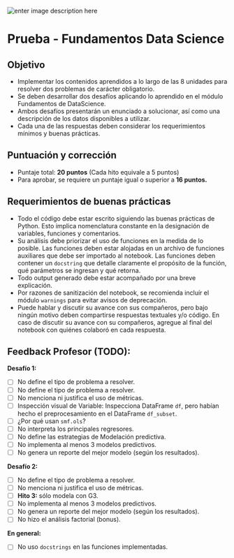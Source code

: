 ![enter image description here](https://desafiolatam.com/assets/home/logo-academia-bla-790873cdf66b0e681dfbe640ace8a602f5330bec301c409744c358330e823ae3.png)

# Prueba - Fundamentos Data Science

## Objetivo

 - Implementar los contenidos aprendidos a lo largo de las 8 unidades para resolver dos problemas de carácter obligatorio.
 - Se deben desarrollar dos desafíos aplicando lo aprendido en el módulo Fundamentos de DataScience.
 - Ambos desafíos presentarán un enunciado a solucionar, así como una descripción de los datos disponibles a utilizar.
 - Cada una de las respuestas deben considerar los requerimientos mínimos y buenas prácticas.

## Puntuación y corrección

 - Puntaje total: **20 puntos** (Cada hito equivale a 5 puntos)
 - Para aprobar, se requiere un puntaje igual o superior a **16 puntos.**

## Requerimientos de buenas prácticas

 - Todo el código debe estar escrito siguiendo las buenas prácticas de Python.  Esto implica nomenclatura constante en la designación de variables, funciones y comentarios.
 - Su análisis debe priorizar el uso de funciones en la medida de lo posible. Las funciones deben estar alojadas en un archivo de funciones auxiliares que debe ser importado al notebook. Las funciones deben contener un `docstring` que detalle claramente el propósito de la función, qué parámetros se ingresan y qué retorna.
 - Todo output generado debe estar acompañado por una breve explicación.
 - Por razones de sanitización del notebook, se recomienda incluír el módulo `warnings` para evitar avisos de deprecación.
 - Puede hablar y discutir su avance con sus compañeros, pero bajo ningún motivo deben compartirse respuestas textuales y/o código.  En caso de discutir su avance con su compañeros, agregue al final del notebook con quiénes colaboró en cada respuesta.

## Feedback Profesor (TODO):

**Desafío 1:**
 - [ ] No define el tipo de problema a resolver.
 - [ ] No define el tipo de problema a resolver.
 - [ ] No menciona ni justifica el uso de métricas.
 - [ ] Inspección visual de Variable: Inspecciona DataFrame `df`, pero habían hecho el preprocesamiento en el DataFrame `df_subset`.
 - [ ]  ¿Por qué usan `smf.ols`?
 - [ ]  No interpreta los principales regresores.
 - [ ] No define las estrategias de Modelación predictiva.
 - [ ] No implementa al menos 3 modelos predictivos.
 - [ ] No genera un reporte del mejor modelo (según los resultados).

**Desafío 2:**

 - [ ] No define el tipo de problema a resolver.
 - [ ] No menciona ni justifica el uso de métricas.
 - [ ] **Hito 3:** sólo modela con G3.
 - [ ] No implementa al menos 3 modelos predictivos.
 - [ ] No genera un reporte del mejor modelo (según los resultados).
 - [ ] No hizo el análisis factorial (bonus).

**En general:**

 - [ ] No uso `docstrings` en las funciones implementadas.

